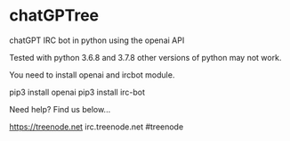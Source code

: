 # chatGPTree
chatGPT IRC bot in python using the openai API

Tested with python 3.6.8 and 3.7.8 other versions of python may not work.

You need to install openai and ircbot module.

pip3 install openai
pip3 install irc-bot

Need help?
Find us below...

https://treenode.net 
irc.treenode.net
#treenode
